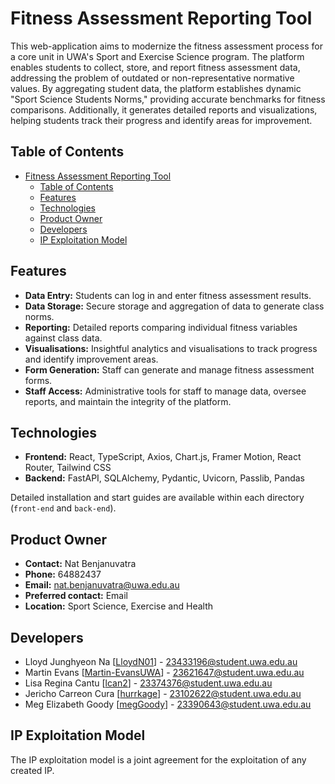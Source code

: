 # Fitness Assessment Reporting Tool

This web-application aims to modernize the fitness assessment process for a core unit in UWA's Sport and Exercise Science program. The platform enables students to collect, store, and report fitness assessment data, addressing the problem of outdated or non-representative normative values. By aggregating student data, the platform establishes dynamic "Sport Science Students Norms," providing accurate benchmarks for fitness comparisons. Additionally, it generates detailed reports and visualizations, helping students track their progress and identify areas for improvement.

## Table of Contents

-   [Fitness Assessment Reporting Tool](#fitness-assessment-reporting-tool)
    -   [Table of Contents](#table-of-contents)
    -   [Features](#features)
    -   [Technologies](#technologies)
    -   [Product Owner](#product-owner)
    -   [Developers](#developers)
    -   [IP Exploitation Model](#ip-exploitation-model)

## Features

-   **Data Entry:** Students can log in and enter fitness assessment results.
-   **Data Storage:** Secure storage and aggregation of data to generate class norms.
-   **Reporting:** Detailed reports comparing individual fitness variables against class data.
-   **Visualisations:** Insightful analytics and visualisations to track progress and identify improvement areas.
-   **Form Generation:** Staff can generate and manage fitness assessment forms.
-   **Staff Access:** Administrative tools for staff to manage data, oversee reports, and maintain the integrity of the platform.

## Technologies

-   **Frontend:** React, TypeScript, Axios, Chart.js, Framer Motion, React Router, Tailwind CSS
-   **Backend:** FastAPI, SQLAlchemy, Pydantic, Uvicorn, Passlib, Pandas

Detailed installation and start guides are available within each directory (`front-end` and `back-end`).

## Product Owner

-   **Contact:** Nat Benjanuvatra
-   **Phone:** 64882437
-   **Email:** nat.benjanuvatra@uwa.edu.au
-   **Preferred contact:** Email
-   **Location:** Sport Science, Exercise and Health

## Developers

-   Lloyd Junghyeon Na [[LloydN01](https://github.com/LloydN01)] - <23433196@student.uwa.edu.au>
-   Martin Evans [[Martin-EvansUWA](https://github.com/Martin-EvansUWA)] - <23621647@student.uwa.edu.au>
-   Lisa Regina Cantu [[lcan2](https://github.com/lcan2)] - <23374376@student.uwa.edu.au>
-   Jericho Carreon Cura [[hurrkage](https://github.com/hurrkage)] - <23102622@student.uwa.edu.au>
-   Meg Elizabeth Goody [[megGoody](https://github.com/megGoody)] - <23390643@student.uwa.edu.au>

## IP Exploitation Model

The IP exploitation model is a joint agreement for the exploitation of any created IP.
